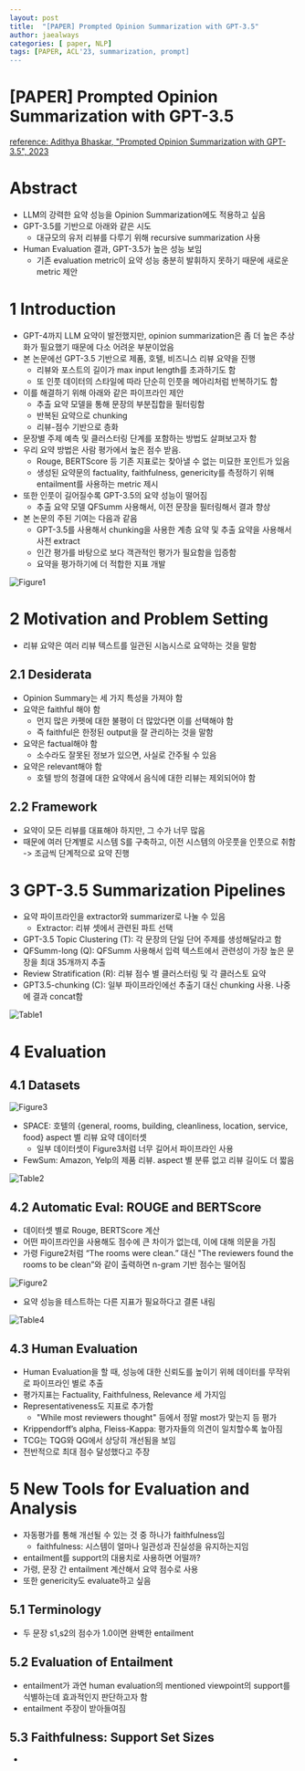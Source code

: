 ```yaml
---
layout: post
title:  "[PAPER] Prompted Opinion Summarization with GPT-3.5"
author: jaealways
categories: [ paper, NLP]
tags: [PAPER, ACL'23, summarization, prompt]
---
```


# [PAPER] Prompted Opinion Summarization with GPT-3.5

[reference: Adithya Bhaskar, "Prompted Opinion Summarization with GPT-3.5", 2023](https://aclanthology.org/2023.findings-acl.591.pdf)


# Abstract
- LLM의 강력한 요약 성능을 Opinion Summarization에도 적용하고 싶음
- GPT-3.5를 기반으로 아래와 같은 시도
    - 대규모의 유저 리뷰를 다루기 위해 recursive summarization 사용
- Human Evaluation 결과, GPT-3.5가 높은 성능 보임
    - 기존 evaluation metric이 요약 성능 충분히 발휘하지 못하기 때문에 새로운 metric 제안


# 1 Introduction
- GPT-4까지 LLM 요약이 발전했지만, opinion summarization은 좀 더 높은 추상화가 필요했기 때문에 다소 어려운 부분이었음
- 본 논문에선 GPT-3.5 기반으로 제품, 호텔, 비즈니스 리뷰 요약을 진행
    - 리뷰와 포스트의 길이가 max input length를 초과하기도 함
    - 또 인풋 데이터의 스타일에 따라 단순히 인풋을 메아리처럼 반복하기도 함
- 이를 해결하기 위해 아래와 같은 파이프라인 제안
    - 추출 요약 모델을 통해 문장의 부분집합을 필터링함
    - 반복된 요약으로 chunking
    - 리뷰-점수 기반으로 층화
- 문장별 주제 예측 및 클러스터링 단계를 포함하는 방법도 살펴보고자 함
- 우리 요약 방법은 사람 평가에서 높은 점수 받음. 
    - Rouge, BERTScore 등 기존 지표로는 찾아낼 수 없는 미묘한 포인트가 있음
    - 생성된 요약문의 factuality, faithfulness, genericity를 측정하기 위해 entailment를 사용하는 metric 제시
- 또한 인풋이 길어질수록 GPT-3.5의 요약 성능이 떨어짐
    - 추출 요약 모델 QFSumm 사용해서, 이전 문장을 필터링해서 결과 향상
- 본 논문의 주된 기여는 다음과 같음
    - GPT-3.5를 사용해서 chunking을 사용한 계층 요약 및 추출 요약을 사용해서 사전 extract
    - 인간 평가를 바탕으로 보다 객관적인 평가가 필요함을 입증함
    - 요약을 평가하기에 더 적합한 지표 개발

![Figure1](https://github.com/jaealways/must-read-paper-NLP-daily/assets/71856506/5ba24ac0-b3c5-417c-b7b1-d4393d57a154)

# 2 Motivation and Problem Setting
- 리뷰 요약은 여러 리뷰 텍스트를 일관된 시놉시스로 요약하는 것을 말함

## 2.1 Desiderata
- Opinion Summary는 세 가지 특성을 가져야 함
- 요약은 faithful 해야 함
    - 먼지 많은 카펫에 대한 불평이 더 많았다면 이를 선택해야 함
    - 즉 faithful은 한정된 output을 잘 관리하는 것을 말함
- 요약은 factual해야 함
    - 소수라도 잘못된 정보가 있으면, 사실로 간주될 수 있음
- 요약은 relevant해야 함
    - 호텔 방의 청결에 대한 요약에서 음식에 대한 리뷰는 제외되어야 함

## 2.2 Framework
- 요약이 모든 리뷰를 대표해야 하지만, 그 수가 너무 많음
- 때문에 여러 단계별로 시스템 S를 구축하고, 이전 시스템의 아웃풋을 인풋으로 취함 -> 조금씩 단계적으로 요약 진행

# 3 GPT-3.5 Summarization Pipelines
- 요약 파이프라인을 extractor와 summarizer로 나눌 수 있음
    - Extractor: 리뷰 셋에서 관련된 파트 선택
- GPT-3.5 Topic Clustering (T): 각 문장의 단일 단어 주제를 생성해달라고 함
- QFSumm-long (Q): QFSumm 사용해서 입력 텍스트에서 관련성이 가장 높은 문장을 최대 35개까지 추출
- Review Stratification (R): 리뷰 점수 별 클러스터링 및 각 클러스토 요약
- GPT3.5-chunking (C): 일부 파이프라인에선 추출기 대신 chunking 사용. 나중에 결과 concat함

![Table1](https://github.com/jaealways/must-read-paper-NLP-daily/assets/71856506/2e3e486a-67e0-4df6-a568-a1a3ebaf1c7f)


# 4 Evaluation
## 4.1 Datasets

![Figure3](https://github.com/jaealways/must-read-paper-NLP-daily/assets/71856506/18223ad2-a007-4355-8b54-787abd2a192e)

- SPACE: 호텔의 {general, rooms, building, cleanliness, location, service, food} aspect 별 리뷰 요약 데이터셋
    - 일부 데이터셋이 Figure3처럼 너무 길어서 파이프라인 사용
- FewSum: Amazon, Yelp의 제품 리뷰. aspect 별 분류 없고 리뷰 길이도 더 짧음

![Table2](https://github.com/jaealways/must-read-paper-NLP-daily/assets/71856506/ce987e46-c478-4b22-b7ea-fe138f6ddd99)

## 4.2 Automatic Eval: ROUGE and BERTScore
- 데이터셋 별로 Rouge, BERTScore 계산
- 어떤 파이프라인을 사용해도 점수에 큰 차이가 없는데, 이에 대해 의문을 가짐
- 가령 Figure2처럼 “The rooms were clean.” 대신 "The reviewers found the rooms to be clean”와 같이 출력하면 n-gram 기반 점수는 떨어짐

![Figure2](https://github.com/jaealways/must-read-paper-NLP-daily/assets/71856506/cd8dcd1d-f55b-480c-ace2-76feb060ff85)

- 요약 성능을 테스트하는 다른 지표가 필요하다고 결론 내림

![Table4](https://github.com/jaealways/must-read-paper-NLP-daily/assets/71856506/d9b7cbe8-4ce5-4c34-93c3-29fcff855c09)

## 4.3 Human Evaluation
- Human Evaluation을 할 때, 성능에 대한 신뢰도를 높이기 위헤 데이터를 무작위로 파이프라인 별로 추출
- 평가지표는 Factuality, Faithfulness, Relevance 세 가지임
- Representativeness도 지표로 추가함
    - "While most reviewers thought" 등에서 정말 most가 맞는지 등 평가
- Krippendorff’s alpha, Fleiss-Kappa: 평가자들의 의견이 일치할수록 높아짐
- TCG는 TQG와 QG에서 상당히 개선됨을 보임
- 전반적으로 최대 점수 달성했다고 주장

# 5 New Tools for Evaluation and Analysis
- 자동평가를 통해 개선될 수 있는 것 중 하나가 faithfulness임
    - faithfulness: 시스템이 얼마나 일관성과 진실성을 유지하는지임
- entailment를 support의 대용치로 사용하면 어떨까?
- 가령, 문장 간 entailment 계산해서 요약 점수로 사용
- 또한 genericity도 evaluate하고 싶음

## 5.1 Terminology
- 두 문장 s1,s2의 점수가 1.0이면 완벽한 entailment

## 5.2 Evaluation of Entailment
- entailment가 과연 human evaluation의 mentioned viewpoint의 support를 식별하는데 효과적인지 판단하고자 함
- entailment 주장이 받아들여짐

## 5.3 Faithfulness: Support Set Sizes
- 